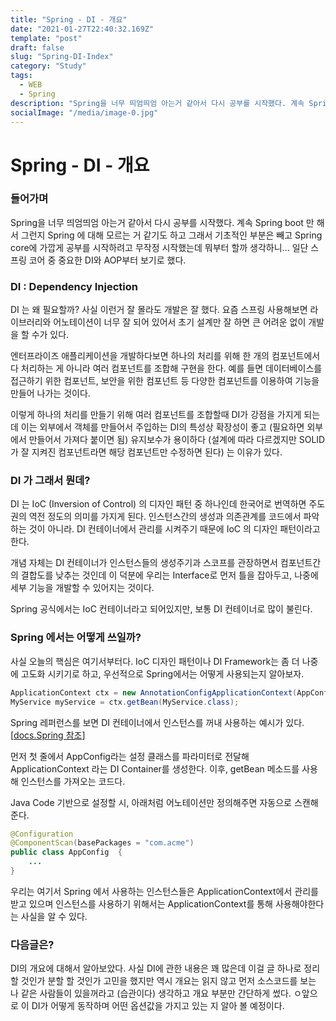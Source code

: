 ```yaml
---
title: "Spring - DI - 개요"
date: "2021-01-27T22:40:32.169Z"
template: "post"
draft: false
slug: "Spring-DI-Index"
category: "Study"
tags:
  - WEB
  - Spring
description: "Spring을 너무 띄엄띄엄 아는거 같아서 다시 공부를 시작했다. 계속 Spring boot 만 해서 그런지 Spring 에 대해 모르는 거 같기도 하고 그래서 기초적인 부분은 빼고 Spring core에 가깝게 공부를 시작하려고 무작정 시작했는데 뭐부터 할까 생각하니...  일단 스프링 코어 중 중요한 DI와 AOP부터 보기로 했다."
socialImage: "/media/image-0.jpg"
---
```

# Spring - DI - 개요

### 들어가며

Spring을 너무 띄엄띄엄 아는거 같아서 다시 공부를 시작했다. 계속 Spring boot 만 해서 그런지 Spring 에 대해 모르는 거 같기도 하고 그래서 기초적인 부분은 빼고 Spring core에 가깝게 공부를 시작하려고 무작정 시작했는데 뭐부터 할까 생각하니...  일단 스프링 코어 중 중요한 DI와 AOP부터 보기로 했다.

### DI : Dependency Injection

DI 는 왜 필요할까? 사실 이런거 잘 몰라도 개발은 잘 했다. 요즘 스프링 사용해보면 라이브러리와 어노테이션이 너무 잘 되어 있어서 초기 설계만 잘 하면 큰 어려운 없이 개발을 할 수가 있다. 

엔터프라이즈 애플리케이션을 개발하다보면 하나의 처리를 위해 한 개의 컴포넌트에서 다 처리하는 게 아니라 여러 컴포넌트를 조합해 구현을 한다. 예를 들면 데이터베이스를 접근하기 위한 컴포넌트, 보안을 위한 컴포넌트 등 다양한 컴포넌트를 이용하여 기능을 만들어 나가는 것이다. 

이렇게 하나의 처리를 만들기 위해 여러 컴포넌트를 조합할때 DI가 강점을 가지게 되는데 이는 외부에서 객체를 만들어서 주입하는 DI의 특성상 확장성이 좋고 (필요하면 외부에서 만들어서 가져다 붙이면 됨) 유지보수가 용이하다 (설계에 따라 다르겠지만 SOLID가 잘 지켜진 컴포넌트라면 해당 컴포넌트만 수정하면 된다) 는 이유가 있다.

### DI 가 그래서 뭔데?

DI 는 IoC (Inversion of Control) 의 디자인 패턴 중 하나인데 한국어로 번역하면 주도권의 역전  정도의 의미를 가지게 된다. 인스턴스간의 생성과 의존관계를 코드에서 파악하는 것이 아니라. DI 컨테이너에서 관리를 시켜주기 때문에 IoC 의 디자인 패턴이라고 한다.

개념 자체는 DI 컨테이너가 인스턴스들의 생성주기과 스코프를 관장하면서 컴포넌트간의 결합도를 낮추는 것인데 이 덕분에 우리는 Interface로 먼저 틀을 잡아두고, 나중에 세부 기능을 개발할 수 있어지는 것이다.

Spring 공식에서는 IoC 컨테이너라고 되어있지만, 보통 DI 컨테이너로 많이 불린다.

### Spring 에서는 어떻게 쓰일까?

사실 오늘의 핵심은 여기서부터다. IoC 디자인 패턴이나 DI Framework는 좀 더 나중에 고도화 시키기로 하고, 우선적으로 Spring에서는 어떻게 사용되는지 알아보자.

```java
ApplicationContext ctx = new AnnotationConfigApplicationContext(AppConfig.class);
MyService myService = ctx.getBean(MyService.class);
```

Spring 레퍼런스를 보면 DI 컨테이너에서 인스턴스를 꺼내 사용하는 예시가 있다. [[docs.Spring 참조](https://docs.spring.io/spring-framework/docs/current/reference/html/core.html#beans-java-instantiating-container)]

먼저 첫 줄에서 AppConfig라는 설정 클래스를 파라미터로 전달해 ApplicationContext 라는 DI Container를 생성한다. 이후, getBean 메소드를 사용해 인스턴스를 가져오는 코드다.

Java Code 기반으로 설정할 시, 아래처럼 어노테이션만 정의해주면 자동으로 스캔해준다.

```java
@Configuration
@ComponentScan(basePackages = "com.acme") 
public class AppConfig  {
    ...
}
```

우리는 여기서 Spring 에서 사용하는 인스턴스들은 ApplicationContext에서 관리를 받고 있으며 인스턴스를 사용하기 위해서는 ApplicationContext를 통해 사용해야한다는 사실을 알 수 있다. 

### 다음글은?

DI의 개요에 대해서 알아보았다. 사실 DI에 관한 내용은 꽤 많은데 이걸 글 하나로 정리할 것인가 분할 할 것인가 고민을  했지만 역시 개요는 읽지 않고 먼저 소스코드를 보는 나 같은 사람들이 있을꺼라고 (습관이다) 생각하고 개요 부분만 간단하게 썼다. ㅇ앞으로 이 DI가 어떻게 동작하며 어떤 옵션값을 가지고 있는 지 알아 볼 예정이다.
